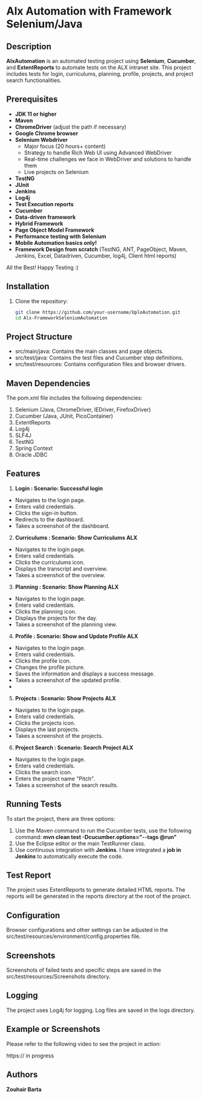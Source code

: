# Alx Automation with Framework Selenium/Java

## Description
**AlxAutomation** is an automated testing project using **Selenium**, **Cucumber**, and **ExtentReports** to automate tests on the ALX intranet site. This project includes tests for login, curriculums, planning, profile, projects, and project search functionalities.

## Prerequisites
- **JDK 11 or higher**
- **Maven**
- **ChromeDriver** (adjust the path if necessary)
- **Google Chrome browser**
- **Selenium Webdriver**
  - Major focus (20 hours+ content)
  - Strategy to handle Rich Web UI using Advanced WebDriver
  - Real-time challenges we face in WebDriver and solutions to handle them
  - Live projects on Selenium
- **TestNG**
- **JUnit**
- **Jenkins**
- **Log4j**
- **Test Execution reports**
- **Cucumber**
- **Data-driven framework**
- **Hybrid Framework**
- **Page Object Model Framework**
- **Performance testing with Selenium**
- **Mobile Automation basics only!**
- **Framework Design from scratch** (TestNG, ANT, PageObject, Maven, Jenkins, Excel, Datadriven, Cucumber, log4j, Client html reports)

All the Best! Happy Testing :)

## Installation
1. Clone the repository:
   ```bash
   git clone https://github.com/your-username/UploAutomation.git
   cd Alx-FrameworkSeleniumAutomation

## Project Structure
  - src/main/java: Contains the main classes and page objects.
  - src/test/java: Contains the test files and Cucumber step definitions.
  - src/test/resources: Contains configuration files and browser drivers.

## Maven Dependencies
The pom.xml file includes the following dependencies:
  1. Selenium (Java, ChromeDriver, IEDriver, FirefoxDriver)
  2. Cucumber (Java, JUnit, PicoContainer)
  3. ExtentReports
  4. Log4j
  5. SLF4J
  6. TestNG
  7. Spring Context
  8. Oracle JDBC

## Features
1. **Login : Scenario: Successful login**
  - Navigates to the login page.
  - Enters valid credentials.
  - Clicks the sign-in button.
  - Redirects to the dashboard.
  - Takes a screenshot of the dashboard.
    
2. **Curriculums : Scenario: Show Curriculums ALX**
  - Navigates to the login page.
  - Enters valid credentials.
  - Clicks the curriculums icon.
  - Displays the transcript and overview.
  - Takes a screenshot of the overview.
    
3. **Planning : Scenario: Show Planning ALX**
  - Navigates to the login page.
  - Enters valid credentials.
  - Clicks the planning icon.
  - Displays the projects for the day.
  - Takes a screenshot of the planning view.
    
4. **Profile : Scenario: Show and Update Profile ALX**
  - Navigates to the login page.
  - Enters valid credentials.
  - Clicks the profile icon.
  - Changes the profile picture.
  - Saves the information and displays a success message.
  - Takes a screenshot of the updated profile.
  - 
5. **Projects : Scenario: Show Projects ALX**
  - Navigates to the login page.
  - Enters valid credentials.
  - Clicks the projects icon.
  - Displays the last projects.
  - Takes a screenshot of the projects.
    
6. **Project Search : Scenario: Search Project ALX**
  - Navigates to the login page.
  - Enters valid credentials.
  - Clicks the search icon.
  - Enters the project name "Pitch".
  - Takes a screenshot of the search results.

## Running Tests
To start the project, there are three options:
  1. Use the Maven command to run the Cucumber tests, use the following command:
        **mvn clean test -Dcucumber.options="--tags @run"**
  2. Use the Eclipse editor or the main TestRunner class.
  3. Use continuous integration with **Jenkins**. I have integrated a **job in Jenkins** to automatically execute the code.

## Test Report
The project uses ExtentReports to generate detailed HTML reports. The reports will be generated in the reports directory at the root of the project.

## Configuration
Browser configurations and other settings can be adjusted in the src/test/resources/environment/config.properties file.

## Screenshots
Screenshots of failed tests and specific steps are saved in the src/test/resources/Screenshots directory.

## Logging
The project uses Log4j for logging. Log files are saved in the logs directory.

## Example or Screenshots
Please refer to the following video to see the project in action: 

https:// in progress

## Authors
**Zouhair Barta**
